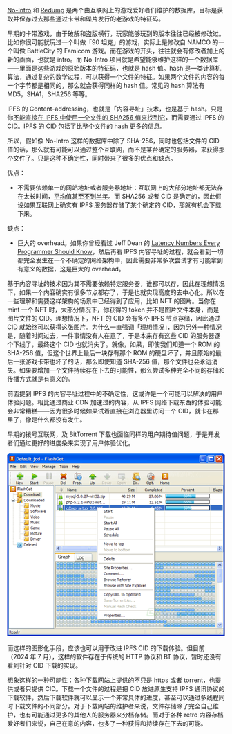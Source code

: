 [No-Intro](https://no-intro.org/) 和 [Redump](http://redump.org/) 是两个由互联网上的游戏爱好者们维护的数据库，目标是获取并保存过去那些通过卡带和碟片发行的老游戏的特征码。

早期的卡带游戏，由于破解和盗版横行，玩家能够玩到的版本往往已经被修改过。比如你很可能就玩过一个叫做「90 坦克」的游戏，实际上是修改自 NAMCO 的一个叫做 BattleCity 的 Famicom 游戏。而在游戏的开头，往往就会有修改者加上的新的画面，也就是 intro。而 No-Intro 项目就是希望能够维护这样的一个数据库——里面是这些游戏的原始版本的特征码，也就是 hash 值。hash 是一类计算机算法，通过复杂的数学过程，可以获得一个文件的特征。如果两个文件的内容的每一个字节都是相同的，那么就会获得同样的 hash 值。常见的 hash 算法有 MD5，SHA1，SHA256 等等。

IPFS 的 Content-addressing，也就是「内容寻址」技术，也是基于 hash。只是你[不能直接在 IPFS 中使用一个文件的 SHA256 值来找到它](https://discuss.ipfs.tech/t/receive-a-file-with-an-known-sha256-sum-from-ipfs/7122)，而需要通过 IPFS 的 CID。IPFS 的 CID 包括了比整个文件的 hash 更多的信息。

所以，假如像 No-Intro 这样的数据库中除了 SHA-256，同时也包括文件的 CID 值的话，那么就有可能可以通过整个互联网，而不是某台确定的服务器，来获得那个文件了。只是这种不确定性，同时带来了很多的优点和缺点。

优点：

- 不需要依赖单一的网站地址或者服务器地址：互联网上的大部分地址都无法存在太长时间，[平均值甚至不到半年](https://blogs.loc.gov/thesignal/2011/11/the-average-lifespan-of-a-webpage/)。而 SHA256 或者 CID 是确定的，因此假设如果互联网上确实有 IPFS 服务器存储了某个确定的 CID，那就有机会下载下来。

缺点：

- 巨大的 overhead。如果你曾经看过 Jeff Dean 的 [Latency Numbers Every Programmer Should Know](https://gist.github.com/jboner/2841832)，然后再看 IPFS 内容寻址的过程，就会看到一切都完全发生在一个不确定的网络架构中，因此需要非常多次尝试才有可能拿到有意义的数据，这是巨大的 overhead。

基于内容寻址的技术因为其不需要依赖特定服务器，谁都可以存，因此在理想情况下，如果一个内容确实有很多节点都存了，于是也就实现高度的去中心化。所以在一些理解和需要这样架构的场景中已经得到了应用，比如 NFT 的图片。当你在 mint 一个 NFT 时，大部分情况下，你获得的 token 并不是图片文件本身，而是图片文件的 CID。理想情况下，NFT 的 CID 会有多个 IPFS 节点存储，因此通过 CID 就始终可以获得这张图片。为什么一直强调「理想情况」，因为另外一种情况是，随着时间过去，一件事情没有人在意了，于是本来存有这些 CID 的服务器逐个下线了，最终这个 CID 也就消失了。就像，如果，即使我们知道一个 ROM 的 SHA-256 值，但这个世界上最后一块存有那个 ROM 的硬盘坏了，并且原始的最后一张游戏卡带也坏了的话，那么即使知道 SHA-256 值，那个文件也会永远消失。如果要增加一个文件持续存在下去的可能性，那么尝试多种完全不同的存储和传播方式就是有意义的。

前面提到 IPFS 的内容寻址过程中的不确定性，这或许是一个可能可以解决的用户体验问题。相比通过商业 CDN 加速过的内容，从 IPFS 网络下载东西的体验可能会非常糟糕——因为很多时候如果试着直接在浏览器里访问一个 CID，就卡在那里了，像是什么都没有发生。

早期的拨号互联网，及 BitTorrent 下载也面临同样的用户期待值问题，于是开发者们通过更好的进度条来实现了用户体验优化。

![](flashget.gif)

而这样的图形化手段，应该也可以用于改进 IPFS CID 的下载体验。但目前（2024 年 7 月），这样的软件存在于传统的 HTTP 协议和 BT 协议，暂时还没有看到针对 CID 下载的实现。

想象这样的一种可能性：各种下载网站上提供的不只是 https 或者 torrent，也提供或者只提供 CID。下载一个文件的过程是把 CID 放进原生支持 IPFS 通讯协议的下载软件，然后下载软件就可以显示一个非常具体的进度，甚至可以通过多线程同时下载文件的不同部分。对于下载网站的维护者来说，文件存储除了完全自己维护，也有可能通过更多的其他人的服务器来分档存储。而对于各种 retro 内容存档爱好者们来说，自己在意的内容，也多了一种获得和持续存在下去的可能。